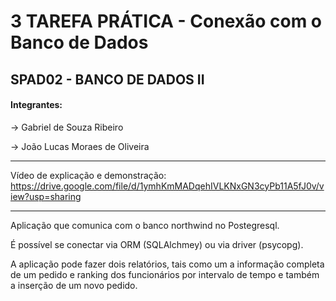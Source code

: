 # 3 TAREFA PRÁTICA - Conexão com o Banco de Dados
## SPAD02 - BANCO DE DADOS II

#### Integrantes:
 → Gabriel de Souza Ribeiro
 
 → João Lucas Moraes de Oliveira

 ---

 Vídeo de explicação e demonstração: https://drive.google.com/file/d/1ymhKmMADqehIVLKNxGN3cyPb11A5fJ0v/view?usp=sharing

 ---

 Aplicação que comunica com o banco northwind no Postegresql. 
 
 É possível se conectar via ORM (SQLAlchmey) ou via driver (psycopg).

 A aplicação pode fazer dois relatórios, tais como um a informação completa de um pedido e ranking dos funcionários por intervalo de tempo e também a inserção de um novo pedido.
 
